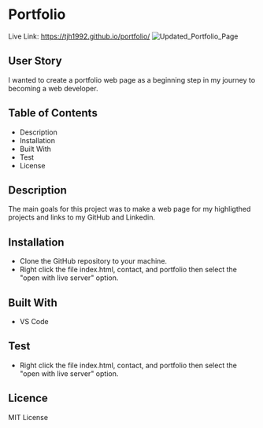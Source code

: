 # Portfolio
Live Link: https://tjh1992.github.io/portfolio/
![Updated_Portfolio_Page](https://user-images.githubusercontent.com/70725231/99890015-bc498b00-2c0f-11eb-90ec-7f299a02e8b5.png)
## User Story
I wanted to create a portfolio web page as a beginning step in my journey to becoming a web developer. 
## Table of Contents
* Description
* Installation
* Built With
* Test
* License
## Description
The main goals for this project was to make a web page for my highligthed projects and links to my GitHub and Linkedin.
## Installation
* Clone the GitHub repository to your machine.
* Right click the file index.html, contact, and portfolio then select the "open with live server" option.
## Built With
* VS Code
## Test
* Right click the file index.html, contact, and portfolio then select the "open with live server" option.
## Licence
MIT License

